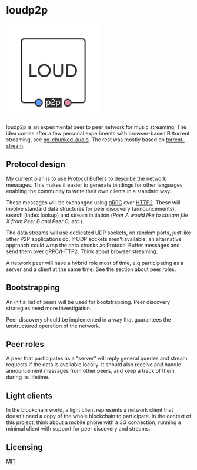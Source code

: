 
# loudp2p

![loudp2p](logo.png)

loudp2p is an experimental peer to peer network for music streaming. The idea comes after a few personal experiments with browser-based Bittorrent streaming, see [ng-chunked-audio](https://github.com/matiasinsaurralde/ng-chunked-audio). The rest was mostly based on [torrent-stream](https://github.com/mafintosh/torrent-stream).

## Protocol design

My current plan is to use [Protocol Buffers](https://developers.google.com/protocol-buffers/) to describe the network messages. This makes it easier to generate bindings for other languages, enabling the community to write their own clients in a standard way.

These messages will be exchanged using [gRPC](http://www.grpc.io/) over [HTTP2](https://en.wikipedia.org/wiki/HTTP/2). These will involve standard data structures for peer discovery (announcements), search (index lookup) and stream initiation (*Peer A would like to stream file X from Peer B and Peer C, etc.*).

The data streams will use dedicated UDP sockets, on random ports, just like other P2P applications do. If UDP sockets aren't available, an alternative approach could wrap the data chunks as Protocol Buffer messages and send them over gRPC/HTTP2. Think about browser streaming.

A network peer will have a hybrid role most of time, e.g participating as a server and a client at the same time. See the section about peer roles.

## Bootstrapping

An initial list of peers will be used for bootstrapping. Peer discovery strategies need more investigation.

Peer discovery should be implemented in a way that guarantees the unstructured operation of the network.

## Peer roles

A peer that participates as a "server" will reply general queries and stream requests if the data is available locally. It should also receive and handle announcement messages from other peers, and keep a track of them during its lifetime.

## Light clients

In the blockchain world, a light client represents a network client that doesn't need a copy of the whole blockchain to participate. In the context of this project, think about a mobile phone with a 3G connection, running a minimal client with support for peer discovery and streams.

## Licensing

[MIT](LICENSE.md)
